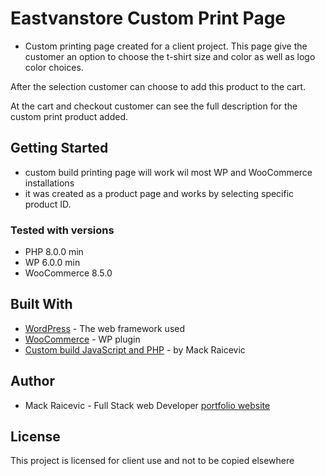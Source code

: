 # Eastvanstore Custom Print Page

- Custom printing page created for a client project. This page give the customer an option to choose the t-shirt size and color 
as well as logo color choices.

After the selection customer can choose to add this product to the cart.

At the cart and checkout customer can see the full description for the custom print product added.




## Getting Started

- custom build printing page will work wil most WP and WooCommerce installations
- it was created as a product page and works by selecting specific product ID.


### Tested with versions

- PHP 8.0.0 min
- WP 6.0.0 min
- WooCommerce 8.5.0


## Built With

* [WordPress](https://www.wordpress.org) - The web framework used
* [WooCommerce](https://woocommerce.com/) - WP plugin
* [Custom build JavaScript and PHP](https://mackraicevic.com) - by Mack Raicevic




## Author

* Mack Raicevic - Full Stack web Developer [portfolio website](https://mackraicevic.com)


## License

This project is licensed for client use and not to be copied elsewhere


